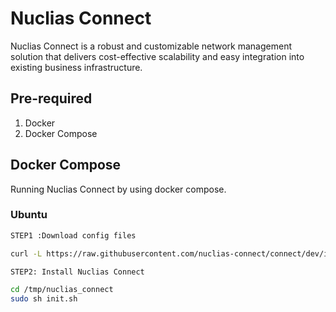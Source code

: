 # Nuclias Connect

Nuclias Connect is a robust and customizable network management solution that delivers cost-effective scalability and easy integration into existing business infrastructure.

## Pre-required

1. Docker
2. Docker Compose

## Docker Compose

Running Nuclias Connect by using docker compose.

### Ubuntu

```bash
STEP1 :Download config files

curl -L https://raw.githubusercontent.com/nuclias-connect/connect/dev/install.sh | sudo sh

STEP2: Install Nuclias Connect

cd /tmp/nuclias_connect
sudo sh init.sh
```
